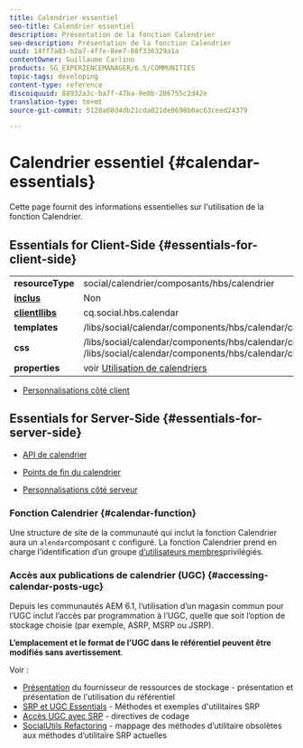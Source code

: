 ```yaml
---
title: Calendrier essentiel
seo-title: Calendrier essentiel
description: Présentation de la fonction Calendrier
seo-description: Présentation de la fonction Calendrier
uuid: 14ff7a83-b2a7-4f7e-8ee7-88f336329a1a
contentOwner: Guillaume Carlino
products: SG_EXPERIENCEMANAGER/6.5/COMMUNITIES
topic-tags: developing
content-type: reference
discoiquuid: 88932a3c-ba7f-47ba-9e0b-206755c2d42e
translation-type: tm+mt
source-git-commit: 5128a08d4db21cda821de0698b0ac63ceed24379

---
```



# Calendrier essentiel {#calendar-essentials}

Cette page fournit des informations essentielles sur l&#39;utilisation de la fonction Calendrier.

## Essentials for Client-Side {#essentials-for-client-side}

<table>
 <tbody>
  <tr>
   <td> <strong>resourceType</strong></td>
   <td>social/calendrier/composants/hbs/calendrier</td>
  </tr>
  <tr>
   <td> <a href="scf.md#add-or-include-a-communities-component"><strong>inclus</strong></a></td>
   <td>Non</td>
  </tr>
  <tr>
   <td> <a href="client-customize.md#clientlibs-for-scf"><strong>clientllibs</strong></a></td>
   <td>cq.social.hbs.calendar</td>
  </tr>
  <tr>
   <td> <strong>templates</strong></td>
   <td>/libs/social/calendar/components/hbs/calendar/calendar.hbs</td>
   <td> </td>
  </tr>
  <tr>
   <td> <strong>css</strong></td>
   <td>/libs/social/calendar/components/hbs/calendar/clientlibs/css/calendar.css<br /> /libs/social/calendar/components/hbs/calendar/clientlibs/css/jqueryui.css</td>
  </tr>
  <tr>
   <td><strong> properties</strong></td>
   <td>voir <a href="calendar.md">Utilisation de calendriers</a></td>
  </tr>
 </tbody>
</table>

* [Personnalisations côté client](client-customize.md)

## Essentials for Server-Side {#essentials-for-server-side}

* [API de calendrier](https://helpx.adobe.com/experience-manager/6-5/sites/developing/using/reference-materials/javadoc/com/adobe/cq/social/calendar/client/api/package-summary.html)

* [Points de fin du calendrier](https://helpx.adobe.com/experience-manager/6-5/sites/developing/using/reference-materials/javadoc/com/adobe/cq/social/calendar/client/endpoints/package-summary.html)

* [Personnalisations côté serveur](server-customize.md)

### Fonction Calendrier {#calendar-function}

Une structure de site de la communauté qui inclut la fonction [](functions.md#calendar-function) Calendrier aura un `alendar`composant c configuré. La fonction Calendrier prend en charge l’identification d’un groupe [d’utilisateurs membres](users.md#privileged-members-group)privilégiés.

### Accès aux publications de calendrier (UGC) {#accessing-calendar-posts-ugc}

Depuis les communautés AEM 6.1, l’utilisation d’un magasin [](working-with-srp.md) commun pour l’UGC inclut l’accès par programmation à l’UGC, quelle que soit l’option de stockage choisie (par exemple, ASRP, MSRP ou JSRP).

**L’emplacement et le format de l’UGC dans le référentiel peuvent être modifiés sans avertissement**.

Voir :

* [Présentation](srp.md) du fournisseur de ressources de stockage - présentation et présentation de l&#39;utilisation du référentiel
* [SRP et UGC Essentials](srp-and-ugc.md) - Méthodes et exemples d&#39;utilitaires SRP
* [Accès UGC avec SRP](accessing-ugc-with-srp.md) - directives de codage
* [SocialUtils Refactoring](socialutils.md) - mappage des méthodes d’utilitaire obsolètes aux méthodes d’utilitaire SRP actuelles

